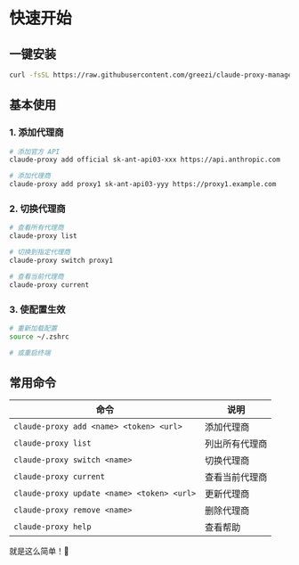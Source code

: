 # 快速开始

## 一键安装

```bash
curl -fsSL https://raw.githubusercontent.com/greezi/claude-proxy-manager/main/install.sh | bash
```

## 基本使用

### 1. 添加代理商

```bash
# 添加官方 API
claude-proxy add official sk-ant-api03-xxx https://api.anthropic.com

# 添加代理商
claude-proxy add proxy1 sk-ant-api03-yyy https://proxy1.example.com
```

### 2. 切换代理商

```bash
# 查看所有代理商
claude-proxy list

# 切换到指定代理商
claude-proxy switch proxy1

# 查看当前代理商
claude-proxy current
```

### 3. 使配置生效

```bash
# 重新加载配置
source ~/.zshrc

# 或重启终端
```

## 常用命令

| 命令 | 说明 |
|------|------|
| `claude-proxy add <name> <token> <url>` | 添加代理商 |
| `claude-proxy list` | 列出所有代理商 |
| `claude-proxy switch <name>` | 切换代理商 |
| `claude-proxy current` | 查看当前代理商 |
| `claude-proxy update <name> <token> <url>` | 更新代理商 |
| `claude-proxy remove <name>` | 删除代理商 |
| `claude-proxy help` | 查看帮助 |

就是这么简单！🎉
